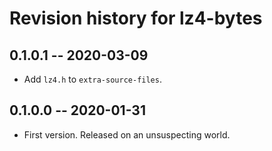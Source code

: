 # Revision history for lz4-bytes

## 0.1.0.1 -- 2020-03-09

* Add `lz4.h` to `extra-source-files`.

## 0.1.0.0 -- 2020-01-31

* First version. Released on an unsuspecting world.
